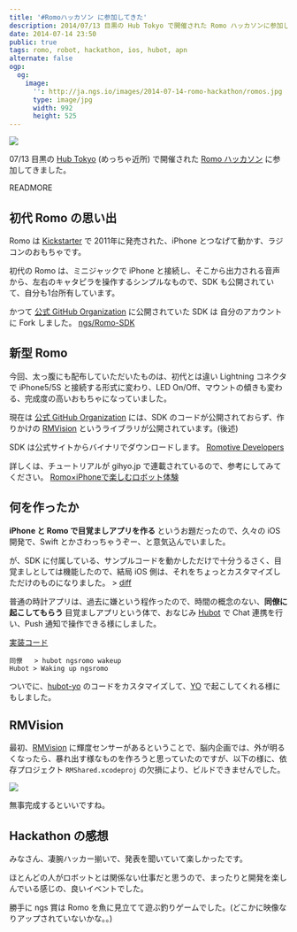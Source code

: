 ```yaml
---
title: '#Romoハッカソン に参加してきた'
description: 2014/07/13 目黒の Hub Tokyo で開催された Romo ハッカソンに参加してきました。
date: 2014-07-14 23:50
public: true
tags: romo, robot, hackathon, ios, hubot, apn
alternate: false
ogp:
  og:
    image:
      '': http://ja.ngs.io/images/2014-07-14-romo-hackathon/romos.jpg
      type: image/jpg
      width: 992
      height: 525
---
```


![](2014-07-14-romo-hackathon/romos.jpg)

07/13 目黒の [Hub Tokyo] (めっちゃ近所) で開催された [Romo ハッカソン] に参加してきました。

READMORE

## 初代 Romo の思い出

Romo は [Kickstarter] で 2011年に発売された、iPhone とつなげて動かす、ラジコンのおもちゃです。

初代の Romo は、ミニジャックで iPhone と接続し、そこから出力される音声から、左右のキャタピラを操作するシンプルなもので、SDK も公開されていて、自分も1台所有しています。

かつて [公式 GitHub Organization] に公開されていた SDK は 自分のアカウントに Fork しました。 [ngs/Romo-SDK]

## 新型 Romo

今回、太っ腹にも配布していただいたものは、初代とは違い Lightning コネクタで iPhone5/5S と接続する形式に変わり、LED On/Off、マウントの傾きも変わる、完成度の高いおもちゃになっていました。

現在は [公式 GitHub Organization] には、SDK のコードが公開されておらず、作りかけの [RMVision] というライブラリが公開されています。(後述)

SDK は公式サイトからバイナリでダウンロードします。 [Romotive Developers]

詳しくは、チュートリアルが gihyo.jp で連載されているので、参考にしてみてください。 [Romo×iPhoneで楽しむロボット体験]

## 何を作ったか

**iPhone と Romo で目覚ましアプリを作る** というお題だったので、久々の iOS 開発で、Swift とかさわっちゃうぞー、と意気込んでいました。

が、SDK に付属している、サンプルコードを動かしただけで十分うるさく、目覚ましとしては機能したので、結局 iOS 側は、それをちょっとカスタマイズしただけのものになりました。 > [diff]

普通の時計アプリは、過去に嫌という程作ったので、時間の概念のない、**同僚に起こしてもらう** 目覚ましアプリという体で、おなじみ [Hubot] で Chat 連携を行い、Push 通知で操作できる様にしました。

[実装コード]

```
同僚   > hubot ngsromo wakeup
Hubot > Waking up ngsromo
```

ついでに、[hubot-yo] のコードをカスタマイズして、[YO] で起こしてくれる様にもしました。

## RMVision

最初、[RMVision] に輝度センサーがあるということで、脳内企画では、外が明るくなったら、暴れ出す様なものを作ろうと思っていたのですが、以下の様に、依存プロジェクト `RMShared.xcodeproj` の欠損により、ビルドできませんでした。

![](2014-07-14-romo-hackathon/rmshared.png)

無事完成するといいですね。

## Hackathon の感想

みなさん、凄腕ハッカー揃いで、発表を聞いていて楽しかったです。

ほとんどの人がロボットとは関係ない仕事だと思うので、まったりと開発を楽しんでいる感じの、良いイベントでした。

勝手に ngs 賞は Romo を魚に見立てて遊ぶ釣りゲームでした。(どこかに映像なりアップされていないかな。。)


[Hub Tokyo]: http://hubtokyo.com/
[Romo ハッカソン]: http://everevo.com/event/13478
[Kickstarter]: https://www.kickstarter.com/projects/peterseid/romo-the-smartphone-robot
[公式 GitHub Organization]: https://github.com/romotive
[RMVision]: https://github.com/Romotive/RMVision
[ngs/Romo-SDK]: https://github.com/ngs/Romo-SDK
[Romotive Developers]: http://www.romotive.com/developers/
[diff]: https://github.com/ngs/20140713-romo-hackathon/commit/35f535a186b37a7c638e23d92b25f48a329be9fa
[Hubot]: https://hubot.github.com/
[hubot-yo]: https://github.com/sakatam/hubot-yo
[YO]: http://www.justyo.co/
[実装コード]: https://gist.github.com/ngs/98d49a2d17da344e615f
[Romo×iPhoneで楽しむロボット体験]: http://gihyo.jp/dev/serial/01/romo
